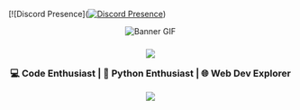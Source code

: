 [![Discord Presence]([![Discord Presence](https://lanyard.cnrad.dev/api/1190655443832414336?theme=dark&borderRadius=&ignoreAppId=&showDisplayName=true&idleMessage=)](https://discord.com/users/1190655443832414336))


<div align="center">
  <img src="https://i.imgur.com/knCtwkj.gif" alt="Banner GIF" />
</div>



<h3 align="center">
    <img src="https://i.imgur.com/0MAtmBh.png">
  
  💻 Code Enthusiast | 🐍 Python Enthusiast | 🌐 Web Dev Explorer
    
  <img src="https://i.imgur.com/0MAtmBh.png">
</h3>
